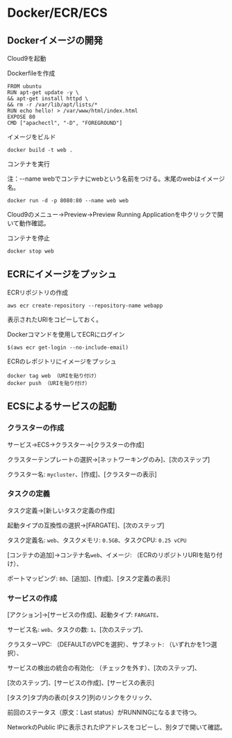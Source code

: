 # Docker/ECR/ECS

## Dockerイメージの開発

Cloud9を起動

Dockerfileを作成

```
FROM ubuntu
RUN apt-get update -y \
&& apt-get install httpd \
&& rm -r /var/lib/apt/lists/*
RUN echo hello! > /var/www/html/index.html
EXPOSE 80
CMD ["apachectl", "-D", "FOREGROUND"]
```

イメージをビルド

```
docker build -t web .
```

コンテナを実行

注：--name webでコンテナにwebという名前をつける。末尾のwebはイメージ名。

```
docker run -d -p 8080:80 --name web web
```

Cloud9のメニュー→Preview→Preview Running Applicationを中クリックで開いて動作確認。

コンテナを停止

```
docker stop web
```



## ECRにイメージをプッシュ

ECRリポジトリの作成

```
aws ecr create-repository --repository-name webapp
```

表示されたURIをコピーしておく。

Dockerコマンドを使用してECRにログイン

```
$(aws ecr get-login --no-include-email)
```

ECRのレポジトリにイメージをプッシュ

```
docker tag web （URIを貼り付け）
docker push （URIを貼り付け）
```



## ECSによるサービスの起動

### クラスターの作成

サービス→ECS→クラスター→[クラスターの作成]

クラスターテンプレートの選択→[ネットワーキングのみ]、[次のステップ]

クラスター名: `mycluster`、[作成]、[クラスターの表示]

### タスクの定義

タスク定義→[新しいタスク定義の作成]

起動タイプの互換性の選択→[FARGATE]、[次のステップ]

タスク定義名: `web`、タスクメモリ: `0.5GB`、タスクCPU: `0.25 vCPU`

[コンテナの追加]→コンテナ名`web`、イメージ: （ECRのリポジトリURIを貼り付け）、

ポートマッピング: `80`、[追加]、[作成]、[タスク定義の表示]

### サービスの作成

[アクション]→[サービスの作成]、起動タイプ: `FARGATE`、

サービス名: `web`、タスクの数: `1`、[次のステップ]、

クラスターVPC: （DEFAULTのVPCを選択）、サブネット: （いずれかを1つ選択）、

サービスの検出の統合の有効化: （チェックを外す）、[次のステップ]、

[次のステップ]、[サービスの作成]、[サービスの表示]

[タスク]タブ内の表の[タスク]列のリンクをクリック、

前回のステータス（原文：Last status）がRUNNINGになるまで待つ。

NetworkのPublic IPに表示されたIPアドレスをコピーし、別タブで開いて確認。



